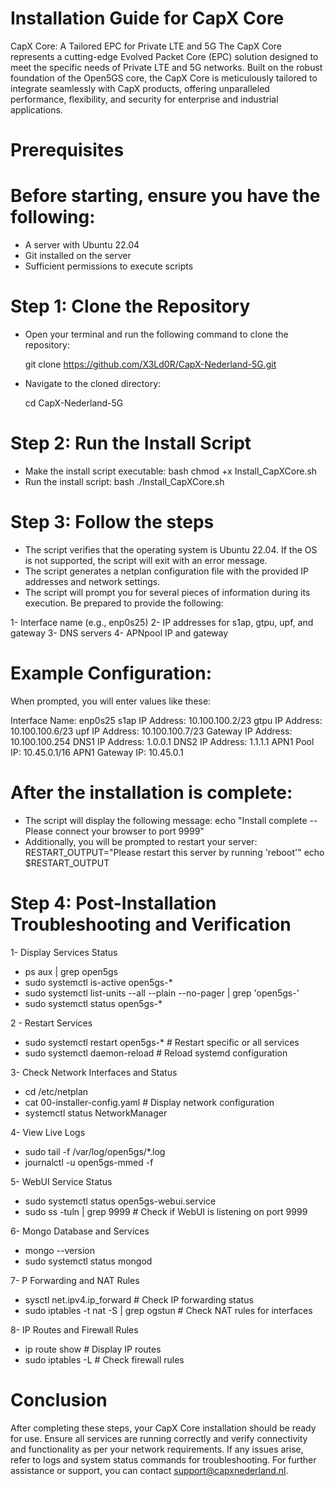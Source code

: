 # Installation Guide for CapX Core
CapX Core: A Tailored EPC for Private LTE and 5G
The CapX Core represents a cutting-edge Evolved Packet Core (EPC) solution designed to meet the specific needs of Private LTE and 5G networks. Built on the robust foundation of the Open5GS core, the CapX Core is meticulously tailored to integrate seamlessly with CapX products, offering unparalleled performance, flexibility, and security for enterprise and industrial applications.

# Prerequisites

# Before starting, ensure you have the following:

 - A server with Ubuntu 22.04
 - Git installed on the server
 - Sufficient permissions to execute scripts
 
# Step 1: Clone the Repository

- Open your terminal and run the following command to clone the repository:
  
   git clone https://github.com/X3Ld0R/CapX-Nederland-5G.git
  
 - Navigate to the cloned directory:
   
   cd CapX-Nederland-5G

# Step 2: Run the Install Script

- Make the install script executable:
bash  chmod +x Install_CapXCore.sh
- Run the install script:
bash  ./Install_CapXCore.sh

# Step 3: Follow the steps 

- The script verifies that the operating system is Ubuntu 22.04. If the OS is not supported, the script will exit with an error message.
- The script generates a netplan configuration file with the provided IP addresses and network settings.
- The script will prompt you for several pieces of information during its execution. Be prepared to provide the following:

1- Interface name (e.g., enp0s25)
2- IP addresses for s1ap, gtpu, upf, and gateway
3- DNS servers
4- APNpool IP and gateway

# Example Configuration:

When prompted, you will enter values like these:

Interface Name: enp0s25
s1ap IP Address: 10.100.100.2/23
gtpu IP Address: 10.100.100.6/23
upf IP Address: 10.100.100.7/23
Gateway IP Address: 10.100.100.254
DNS1 IP Address: 1.0.0.1
DNS2 IP Address: 1.1.1.1
APN1 Pool IP: 10.45.0.1/16
APN1 Gateway IP: 10.45.0.1
# After the installation is complete:

- The script will display the following message:
echo "Install complete -- Please connect your browser to port 9999"
-  Additionally, you will be prompted to restart your server:
RESTART_OUTPUT="Please restart this server by running 'reboot'"
echo $RESTART_OUTPUT

# Step 4: Post-Installation Troubleshooting and Verification

1- Display Services Status

- ps aux | grep open5gs
- sudo systemctl is-active open5gs-*
- sudo systemctl list-units --all --plain --no-pager | grep 'open5gs-'
- sudo systemctl status open5gs-*

2 - Restart Services

- sudo systemctl restart open5gs-*    # Restart specific or all services
- sudo systemctl daemon-reload        # Reload systemd configuration

3- Check Network Interfaces and Status

- cd /etc/netplan
- cat 00-installer-config.yaml   # Display network configuration
- systemctl status NetworkManager

4- View Live Logs
  
- sudo tail -f /var/log/open5gs/*.log
- journalctl -u open5gs-mmed -f
  
5- WebUI Service Status

- sudo systemctl status open5gs-webui.service
- sudo ss -tuln | grep 9999    # Check if WebUI is listening on port 9999
  
6- Mongo Database and Services

- mongo --version
- sudo systemctl status mongod
  
7- P Forwarding and NAT Rules

- sysctl net.ipv4.ip_forward    # Check IP forwarding status
- sudo iptables -t nat -S | grep ogstun    # Check NAT rules for interfaces
  
8- IP Routes and Firewall Rules

- ip route show    # Display IP routes
- sudo iptables -L    # Check firewall rules

# Conclusion

After completing these steps, your CapX Core installation should be ready for use. Ensure all services are running correctly and verify connectivity and functionality as per your network requirements. If any issues arise, refer to logs and system status commands for troubleshooting. For further assistance or support, you can contact support@capxnederland.nl.


